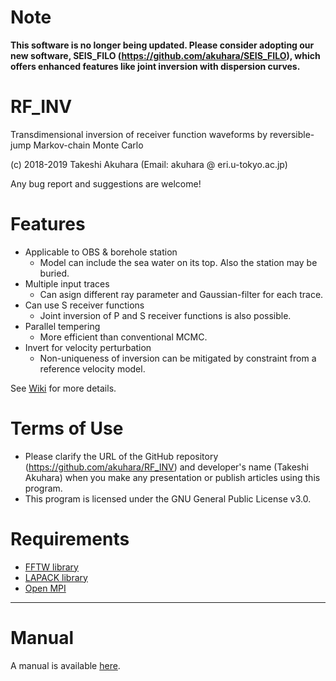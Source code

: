 # Note 

__This software is no longer being updated. 
Please consider adopting our new software, SEIS_FILO (https://github.com/akuhara/SEIS_FILO), which offers enhanced features like joint inversion with dispersion curves.__

# RF_INV

Transdimensional inversion of receiver function waveforms by reversible-jump Markov-chain Monte Carlo

(c) 2018-2019 Takeshi Akuhara (Email: akuhara @ eri.u-tokyo.ac.jp)

Any bug report and suggestions are welcome!
<!--
# IMPORTANT NOTE
The code assumes a certain way of normaliztion for input receiver function data, which may be different than ususal.
-->
# Features
 
* Applicable to OBS & borehole station
    * Model can include the sea water on its top. Also the station may be buried.  
* Multiple input traces
    * Can asign different ray parameter and Gaussian-filter for each trace.
* Can use S receiver functions
    * Joint inversion of P and S receiver functions is also possible.
* Parallel tempering
    * More efficient than conventional MCMC.
* Invert for velocity perturbation
    * Non-uniqueness of inversion can be mitigated by constraint from a reference velocity model.
    
See [Wiki](https://github.com/akuhara/RF_INV/wiki) for more details.

# Terms of Use
* Please clarify the URL of the GitHub repository (https://github.com/akuhara/RF_INV) and developer's name (Takeshi Akuhara) when you make any presentation or publish articles using this program.
* This program is licensed under the GNU General Public License v3.0.

# Requirements
* [FFTW library](http://fftw.org/)
* [LAPACK library](http://www.netlib.org/lapack/)
* [Open MPI](https://www.open-mpi.org/)

---

# Manual 

A manual is available [here](https://github.com/akuhara/RF_INV/wiki).
